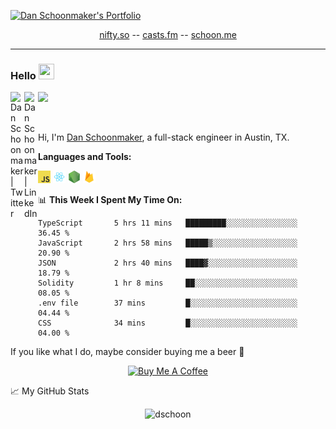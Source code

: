 [![Dan Schoonmaker's Portfolio](https://cdn.schoon.me/personal/images/schoon-devs.png)](https://www.schoon.me)

<p align="center"><a href="https://www.nifty.so" target="_blank">nifty.so</a> -- <a href="https://www.casts.fm" target="_blank">casts.fm</a> -- <a href="https://www.schoon.me" target="_blank">schoon.me</a></p>

----

### Hello <img src="https://media.giphy.com/media/hvRJCLFzcasrR4ia7z/giphy.gif" width="25px" height="25px">
<!--
<a href="https://discord.gg/XTW52Kt">
  <img align="left" alt="Abhishek's Discord" width="22px" src="https://raw.githubusercontent.com/peterthehan/peterthehan/master/assets/discord.svg" />
</a>
-->
<a href="https://twitter.com/DanSchoonmaker">
  <img align="left" alt="Dan Schoonmaker | Twitter" width="22px" src="https://raw.githubusercontent.com/peterthehan/peterthehan/master/assets/twitter.svg" />
</a>
<a href="https://www.linkedin.com/in/danschoonmaker/">
  <img align="left" alt="Dan Schoonmaker | LinkedIn" width="22px" src="https://raw.githubusercontent.com/peterthehan/peterthehan/master/assets/linkedin.svg" />
</a>

![](https://visitor-badge.glitch.me/badge?page_id=dschoon.dschoon)

<br />

Hi, I'm [Dan Schoonmaker](https://www.schoon.me/), a full-stack engineer in Austin, TX.

**Languages and Tools:**  

<code><img height="20" src="https://raw.githubusercontent.com/github/explore/80688e429a7d4ef2fca1e82350fe8e3517d3494d/topics/javascript/javascript.png"></code>
<code><img height="20" src="https://raw.githubusercontent.com/github/explore/80688e429a7d4ef2fca1e82350fe8e3517d3494d/topics/react/react.png"></code>
<code><img height="20" src="https://raw.githubusercontent.com/github/explore/80688e429a7d4ef2fca1e82350fe8e3517d3494d/topics/nodejs/nodejs.png"></code>
<code><img height="20" src="https://raw.githubusercontent.com/github/explore/80688e429a7d4ef2fca1e82350fe8e3517d3494d/topics/firebase/firebase.png"></code>

📊 **This Week I Spent My Time On:**
<!--START_SECTION:waka-->

```text
TypeScript       5 hrs 11 mins   █████████░░░░░░░░░░░░░░░░   36.45 %
JavaScript       2 hrs 58 mins   █████▒░░░░░░░░░░░░░░░░░░░   20.90 %
JSON             2 hrs 40 mins   ████▓░░░░░░░░░░░░░░░░░░░░   18.79 %
Solidity         1 hr 8 mins     ██░░░░░░░░░░░░░░░░░░░░░░░   08.05 %
.env file        37 mins         █░░░░░░░░░░░░░░░░░░░░░░░░   04.44 %
CSS              34 mins         █░░░░░░░░░░░░░░░░░░░░░░░░   04.00 %
```

<!--END_SECTION:waka-->

If you like what I do, maybe consider buying me a beer 🍻

<p align="center"><a href="https://www.buymeacoffee.com/schoon" target="_blank"><img src="https://cdn.buymeacoffee.com/buttons/v2/default-red.png" alt="Buy Me A Coffee" width="150" ></a></p>

📈 My GitHub Stats

<p align="center"> <img src="https://github-readme-stats.vercel.app/api?username=dschoon&show_icons=true&theme=gotham" alt="dschoon" />
